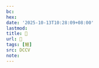 ```yaml
---
bc:
hex:
date: '2025-10-13T10:28:09+08:00'
lastmod:
title: 􃸂
url: 􃸂
tags: [鱣]
src: DCCV
note:
---
```

